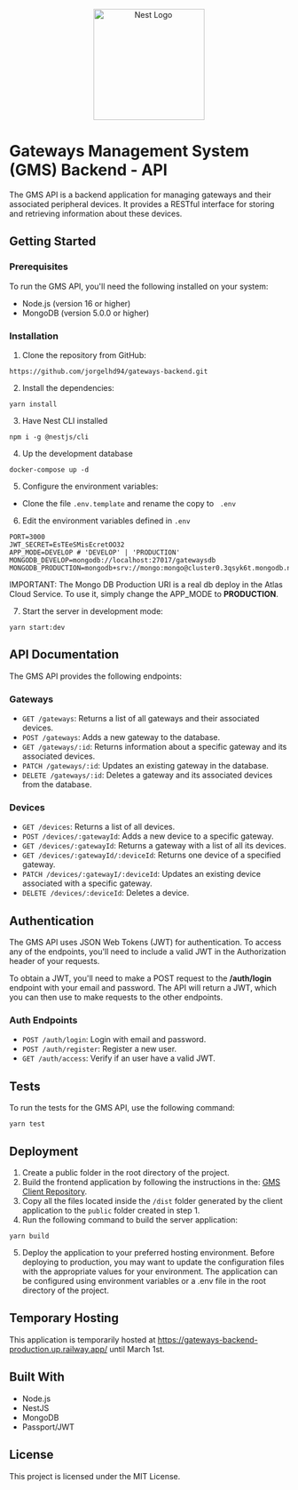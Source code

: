 <p align="center">
  <a href="http://nestjs.com/" target="blank"><img src="https://nestjs.com/img/logo-small.svg" width="200" alt="Nest Logo" /></a>
</p>

# Gateways Management System (GMS) Backend - API

The GMS API is a backend application for managing gateways and their associated peripheral devices. It provides a RESTful interface for storing and retrieving information about these devices.

## Getting Started

### Prerequisites

To run the GMS API, you'll need the following installed on your system:

- Node.js (version 16 or higher)
- MongoDB (version 5.0.0 or higher)

### Installation

1. Clone the repository from GitHub:

```
https://github.com/jorgelhd94/gateways-backend.git
```

2. Install the dependencies:

```
yarn install
```

3. Have Nest CLI installed

```
npm i -g @nestjs/cli
```

4. Up the development database

```
docker-compose up -d
```

5. Configure the environment variables:

- Clone the file `.env.template` and rename the copy to `
.env`

6. Edit the environment variables defined in `.env`

```
PORT=3000
JWT_SECRET=EsTEeSMisEcretOO32
APP_MODE=DEVELOP # 'DEVELOP' | 'PRODUCTION'
MONGODB_DEVELOP=mongodb://localhost:27017/gatewaysdb
MONGODB_PRODUCTION=mongodb+srv://mongo:mongo@cluster0.3qsyk6t.mongodb.net/gatewaysdb
```

IMPORTANT: The Mongo DB Production URI is a real db deploy in the Atlas Cloud Service. To use it, simply change the APP_MODE to **PRODUCTION**.

7. Start the server in development mode:

```
yarn start:dev
```

## API Documentation
The GMS API provides the following endpoints:

### Gateways
* `GET /gateways`: Returns a list of all gateways and their associated devices.
* `POST /gateways`: Adds a new gateway to the database.
* `GET /gateways/:id`: Returns information about a specific gateway and its associated devices.
* `PATCH /gateways/:id`: Updates an existing gateway in the database.
* `DELETE /gateways/:id`: Deletes a gateway and its associated devices from the database.

### Devices
* `GET /devices`: Returns a list of all devices.
* `POST /devices/:gatewayId`: Adds a new device to a specific gateway.
* `GET /devices/:gatewayId`: Returns a gateway with a list of all its devices.
* `GET /devices/:gatewayId/:deviceId`: Returns one device of a specified gateway.
* `PATCH /devices/:gatewayI/:deviceId`: Updates an existing device associated with a specific gateway.
* `DELETE /devices/:deviceId`: Deletes a device.

## Authentication
The GMS API uses JSON Web Tokens (JWT) for authentication. To access any of the endpoints, you'll need to include a valid JWT in the Authorization header of your requests.

To obtain a JWT, you'll need to make a POST request to the **/auth/login** endpoint with your email and password. The API will return a JWT, which you can then use to make requests to the other endpoints.

### Auth Endpoints
* `POST /auth/login`: Login with email and password.
* `POST /auth/register`: Register a new user.
* `GET /auth/access`: Verify if an user have a valid JWT.

## Tests
To run the tests for the GMS API, use the following command:
```
yarn test
```

## Deployment
1. Create a public folder in the root directory of the project.
2. Build the frontend application by following the instructions in the: [GMS Client Repository](https://github.com/jorgelhd94/gateways-frontend).
3. Copy all the files located inside the `/dist` folder generated by the client application to the `public` folder created in step 1.
4. Run the following command to build the server application:
```
yarn build
```
5. Deploy the application to your preferred hosting environment.
Before deploying to production, you may want to update the configuration files with the appropriate values for your environment. The application can be configured using environment variables or a .env file in the root directory of the project.

## Temporary Hosting
This application is temporarily hosted at https://gateways-backend-production.up.railway.app/ until March 1st.

## Built With
* Node.js
* NestJS
* MongoDB
* Passport/JWT

## License
This project is licensed under the MIT License.
